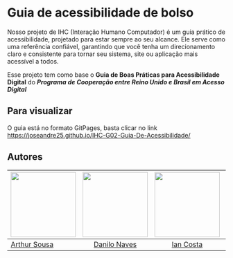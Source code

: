 # Guia de acessibilidade de bolso

Nosso projeto de IHC (Interação Humano Computador) é um guia prático de acessibilidade, projetado para estar sempre ao seu alcance. Ele serve como uma referência confiável, garantindo que você tenha um direcionamento claro e consistente para tornar seu sistema, site ou aplicação mais acessível a todos.


Esse projeto tem como base o **Guia de Boas Práticas para Acessibilidade Digital** do ***Programa de Cooperação entre Reino Unido e Brasil em Acesso Digital***

## Para visualizar
O guia está no formato GitPages, basta clicar no link https://joseandre25.github.io/IHC-G02-Guia-De-Acessibilidade/


## Autores

| <a href="https://github.com/Tutzs"><img src="https://avatars.githubusercontent.com/u/110691207?s=400&u=0f285ace4b3188bb274e2531ead3691d7161656a&v=4" width="150"></img></a> | <a href="https://github.com/DaniloNavesS"><img src="https://avatars.githubusercontent.com/u/89321536?v=4" width="150"></img></a> | <a href="https://github.com/iancostag"><img src="https://avatars.githubusercontent.com/u/146049457?v=4" width="150"></img></a> |<a href="https://github.com/joseandre25"><img src="https://avatars.githubusercontent.com/u/98027989?v=4" width="150"></img></a> | <a href="https://github.com/14luke08"><img src="https://avatars.githubusercontent.com/u/119440440?v=4" width="150"></img></a>|
|----------|:------:|:------:|:------:|:------:|
|[Arthur Sousa](https://github.com/Tutzs) | [Danilo Naves](https://github.com/DaniloNavesS) | [Ian Costa](https://github.com/iancostag) |[José André](https://github.com/joseandre25) | [Mateus Santos](https://github.com/14luke08) |
